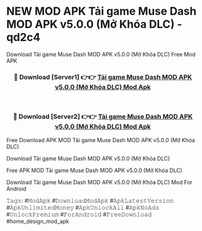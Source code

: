 # NEW MOD APK Tải game Muse Dash MOD APK v5.0.0 (Mở Khóa DLC) - qd2c4
Download Tải game Muse Dash MOD APK v5.0.0 (Mở Khóa DLC) Free Mod APK

<div align="center">
<h3>🔴 Download [Server1] 👉👉 <a href="https://apk-comot.site?title=Tải_game_Muse_Dash_MOD_APK_v5.0.0_(Mở_Khóa_DLC)">Tải game Muse Dash MOD APK v5.0.0 (Mở Khóa DLC) Mod Apk</a></h3><br>

<h3>🔴 Download [Server2] 👉👉 <a href="https://apk-comot.site?title=Tải_game_Muse_Dash_MOD_APK_v5.0.0_(Mở_Khóa_DLC)">Tải game Muse Dash MOD APK v5.0.0 (Mở Khóa DLC) Mod Apk</a></h3>
</div>


Free Download APK MOD Tải game Muse Dash MOD APK v5.0.0 (Mở Khóa DLC)

Download Tải game Muse Dash MOD APK v5.0.0 (Mở Khóa DLC) 

Free APK MOD Tải game Muse Dash MOD APK v5.0.0 (Mở Khóa DLC) 

Download Tải game Muse Dash MOD APK v5.0.0 (Mở Khóa DLC) Mod For Android

𝚃𝚊𝚐𝚜: #𝙼𝚘𝚍𝙰𝚙𝚔 #𝙳𝚘𝚠𝚗𝚕𝚘𝚊𝚍𝙼𝚘𝚍𝙰𝚙𝚔 #𝙰𝚙𝚔𝙻𝚊𝚝𝚎𝚜𝚝𝚅𝚎𝚛𝚜𝚒𝚘𝚗 #𝙰𝚙𝚔𝚄𝚗𝚕𝚒𝚖𝚒𝚝𝚎𝚍𝙼𝚘𝚗𝚎𝚢 #𝙰𝚙𝚔𝚄𝚗𝚕𝚘𝚌𝚔𝙰𝚕𝚕 #𝙰𝚙𝚔𝙽𝚘𝙰𝚍𝚜 #𝚄𝚗𝚕𝚘𝚌𝚔𝙿𝚛𝚎𝚖𝚒𝚞𝚖 #𝙵𝚘𝚛𝙰𝚗𝚍𝚛𝚘𝚒𝚍 #𝙵𝚛𝚎𝚎𝙳𝚘𝚠𝚗𝚕𝚘𝚊𝚍 #home_design_mod_apk
